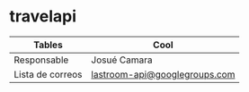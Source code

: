 travelapi
=======

| Tables| Cool  |
| - | - |
| Responsable | Josué Camara |
| Lista de correos | lastroom-api@googlegroups.com |

